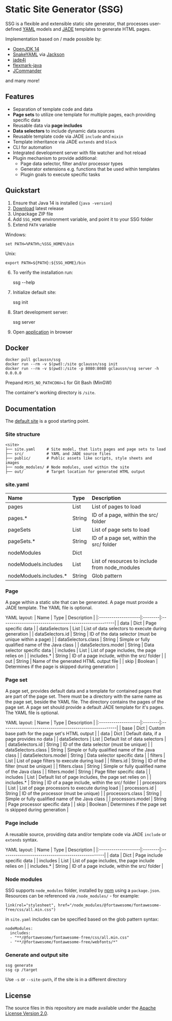 # Static Site Generator (SSG)
SSG is a flexible and extensible static site generator, that processes user-defined [YAML](https://yaml.org/) models and [JADE](https://jade-lang.com/) templates to generate HTML pages.

Implementation based on / made possible by:
- [OpenJDK 14](https://openjdk.java.net/projects/jdk/14/)
- [SnakeYAML](https://bitbucket.org/asomov/snakeyaml) via [Jackson](https://github.com/FasterXML/jackson-dataformats-text/tree/master/yaml)
- [jade4j](https://github.com/neuland/jade4j)
- [flexmark-java](https://github.com/vsch/flexmark-java)
- [JCommander](https://jcommander.org/)

and many more!

## Features
- Separation of template code and data
- **Page sets** to utilize one template for multiple pages, each providing specific data
- Reusable data via **page includes**
- **Data selectors** to include dynamic data sources
- Reusable template code via JADE `include` and `mixin`
- Template inheritance via JADE `extends` and `block`
- CLI for automation
- Integrated development server with file watcher and hot reload
- Plugin mechanism to provide additional:
  - Page data selector, filter and/or processor types
  - Generator extensions e.g. functions that be used within templates
  - Plugin goals to execute specific tasks

## Quickstart
1. Ensure that Java 14 is installed (`java -version`)
2. [Download](https://github.com/gclaussn/ssg/releases/latest/download/ssg.zip) latest release
3. Unpackage ZIP file
4. Add `SSG_HOME` environment variable, and point it to your SSG folder
5. Extend `PATH` variable

Windows:

    set PATH=%PATH%;%SSG_HOME%\bin

Unix:

    export PATH=${PATH}:${SSG_HOME}/bin

6. To verify the installation run:

    ssg --help

7. Initialize default site:

    ssg init

8. Start development server:

    ssg server

9. Open [application](http://localhost:8080/app) in browser

## Docker

    docker pull gclaussn/ssg
    docker run --rm -v $(pwd):/site gclaussn/ssg init
    docker run --rm -v $(pwd):/site -p 8080:8080 gclaussn/ssg server -h 0.0.0.0

Prepand `MSYS_NO_PATHCONV=1` for Git Bash (MinGW)

The container's working directory is `/site`.

## Documentation 
The [default site](./templates/default) is a good starting point.

### Site structure

    <site>
    ├── site.yaml     # Site model, that lists pages and page sets to load
    ├── src/          # YAML and JADE source files
    ├── public/       # Public assets like scripts, style sheets and images
    ├── node_modules/ # Node modules, used within the site
    ├── out/          # Target location for generated HTML output

### site.yaml
| Name                   | Type   | Description                                    |
|:-----------------------|:-------|:-----------------------------------------------|
| pages                  | List   | List of pages to load                          |
| pages.*                | String | ID of a page, within the src/ folder           |
| pageSets               | List   | List of page sets to load                      |
| pageSets.*             | String | ID of a page set, within the src/ folder       |
| nodeModules            | Dict   |                                                |
| nodeModuels.includes   | List   | List of resources to include from node_modules |
| nodeModuels.includes.* | String | Glob pattern                                   |

### Page
A page within a static site that can be generated.
A page must provide a JADE template.
The YAML file is optional.

YAML layout:
| Name                | Type    | Description                                            |
|:--------------------|:--------|:-------------------------------------------------------|
| data                | Dict    | Page specific data                                     |
| dataSelectors       | List    | List of data selectors to execute during generation    |
| dataSelectors.id    | String  | ID of the data selector (must be unique within a page) |
| dataSelectors.class | String  | Simple or fully qualified name of the Java class       |
| dataSelectors.model | String  | Data selector specific data                            |
| includes            | List    | List of page includes, the page relies on              |
| includes.*          | String  | ID of a page include, within the src/ folder           |
| out                 | String  | Name of the generated HTML output file                 |
| skip                | Boolean | Determines if the page is skipped during generation    |

### Page set
A page set, provides default data and a template for contained pages that are part of the page set.
There must be a directory with the same name as the page set, beside the YAML file.
The directory contains the pages of the page set.
A page set should provide a default JADE template for it's pages.
The YAML file is optional.

YAML layout:
| Name                | Type    | Description                                             |
|:--------------------|:--------|:--------------------------------------------------------|
| base                | Dict    | Custom base path for the page set's HTML output         |
| data                | Dict    | Default data, if a page provides no data                |
| dataSelectors       | List    | Default list of data selectors                          |
| dataSelectors.id    | String  | ID of the data selector (must be unique)                |
| dataSelectors.class | String  | Simple or fully qualified name of the Java class        |
| dataSelectors.model | String  | Data selector specific data                             |
| filters             | List    | List of page filters to execute during load             |
| filters.id          | String  | ID of the filter (must be unique)                       |
| filters.class       | String  | Simple or fully qualified name of the Java class        |
| filters.model       | String  | Page filter specific data                               |
| includes            | List    | Default list of page includes, the page set relies on   |
| includes.*          | String  | ID of a page include, within the src/ folder            |
| processors          | List    | List of page processors to execute during load          |
| processors.id       | String  | ID of the processor (must be unique)                    |
| processors.class    | String  | Simple or fully qualified name of the Java class        |
| processors.model    | String  | Page processor specific data                            |
| skip                | Boolean | Determines if the page set is skipped during generation |

### Page include
A reusable source, providing data and/or template code via JADE `include` or `extends` syntax.

YAML layout:
| Name                | Type    | Description                                       |
|:--------------------|:--------|:--------------------------------------------------|
| data                | Dict    | Page include specific data                        |
| includes            | List    | List of page includes, the page include relies on |
| includes.*          | String  | ID of a page include, within the src/ folder      |

### Node modules
SSG supports `node_modules` folder, installed by [npm](https://www.npmjs.com/) using a `package.json`.
Resources can be referenced via `/node_modules/` - for example:

    link(rel="stylesheet", href="/node_modules/@fortawesome/fontawesome-free/css/all.min.css")

in `site.yaml` includes can be specified based on the glob pattern syntax:

    nodeModules:
      includes:
      - "**/@fortawesome/fontawesome-free/css/all.min.css"
      - "**/@fortawesome/fontawesome-free/webfonts/*"

### Generate and output site

    ssg generate
    ssg cp /target

Use `-s` or `--site-path`, if the site is in a different directory

## License
The source files in this repository are made available under the [Apache License Version 2.0](./LICENSE).
